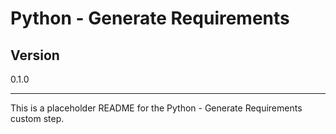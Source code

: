 # Python - Generate Requirements

## Version

0.1.0

---

This is a placeholder README for the Python - Generate Requirements custom step.
